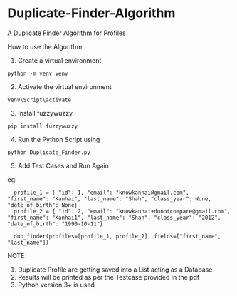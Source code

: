 # Duplicate-Finder-Algorithm
A Duplicate Finder Algorithm for Profiles

How to use the Algorithm:

1. Create a virtual environment
```
python -m venv venv
```

2. Activate the virtual environment
```
venv\Script\activate
```

3. Install fuzzywuzzy
```
pip install fuzzywuzzy
```

4. Run the Python Script using
```
python Duplicate_Finder.py
```

5. Add Test Cases and Run Again

eg:
```
  profile_1 = { "id": 1, "email": "knowkanhai@gmail.com", "first_name": "Kanhai", "last_name": "Shah", "class_year": None, "date_of_birth": None}
  profile_2 = { "id": 2, "email": "knowkanhai+donotcompare@gmail.com", "first_name": "Kanhai1", "last_name": "Shah", "class_year": "2012", "date_of_birth": "1990-10-11"}

  dup_finder(profiles=[profile_1, profile_2], fields=["first_name", "last_name"])
 ```

NOTE:
1. Duplicate Profile are getting saved into a List acting as a Database
2. Results will be printed as per the Testcase provided in the pdf
3. Python version 3+ is used
